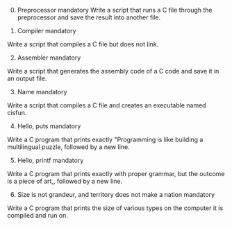 
0. Preprocessor
mandatory
Write a script that runs a C file through the preprocessor and save the result into another file.

1. Compiler
mandatory

Write a script that compiles a C file but does not link.

2. Assembler
mandatory

Write a script that generates the assembly code of a C code and save it in an output file.

3. Name
mandatory

Write a script that compiles a C file and creates an executable named cisfun.

4. Hello, puts
mandatory

Write a C program that prints exactly "Programming is like building a multilingual puzzle, followed by a new line.

5. Hello, printf
mandatory

Write a C program that prints exactly with proper grammar, but the outcome is a piece of art,, followed by a new line.

6. Size is not grandeur, and territory does not make a nation
mandatory

Write a C program that prints the size of various types on the computer it is compiled and run on.

